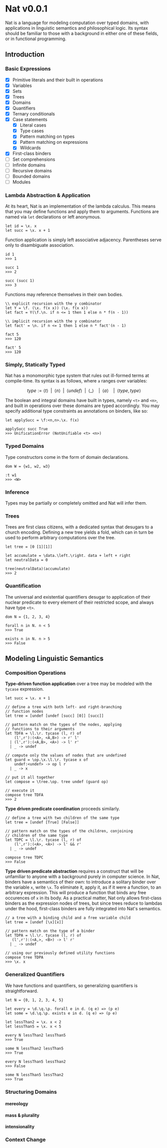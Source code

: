 # Nat v0.0.1

Nat is a language for modeling computation over typed domains, with applications in linguistic semantics and philosophical logic. Its syntax should be familiar to those with a background in either one of these fields, or in functional programming.

## Introduction

### Basic Expressions

- [x] Primitive literals and their built in operations
- [x] Variables
- [x] Sets
- [x] Trees
- [x] Domains
- [x] Quantifiers
- [x] Ternary conditionals
- [x] Case statements
  - [x] Literal cases
  - [x] Type cases
  - [x] Pattern matching on types
  - [x] Pattern matching on expressions
  - [x] Wildcards
- [x] First-class binders
- [ ] Set comprehensions
- [ ] Infinite domains
- [ ] Recursive domains
- [ ] Bounded domains
- [ ] Modules

### Lambda Abstraction & Application

At its heart, Nat is an implementation of the lambda calculus. This means that you may define functions and apply them to arguments. Functions are named via `let` declarations or left anonymous.

```
let id = \x. x
let succ = \x. x + 1
```

Function application is simply left associative adjacency. Parentheses serve only to disambiguate association.

```
id 1
>>> 1

succ 1
>>> 2

succ (succ 1)
>>> 3
```

Functions may reference themselves in their own bodies.

```
\\ explicit recursion with the y combinator
let Y = \f. (\x. f(x x)) (\x. f(x x))
let fact = Y(\f.\n. if n <= 1 then 1 else n * f(n - 1))

\\ implicit recursion with the y combinator
let fact' = \n. if n <= 1 then 1 else n * fact'(n - 1)

fact 5
>>> 120

fact' 5
>>> 120
```

### Simply, Statically Typed

Nat has a monomorphic type system that rules out ill-formed terms at compile-time. Its syntax is as follows, where `a` ranges over variables:

```math
type := \langle t \rangle
        \enspace | \enspace
        \langle n \rangle
        \enspace | \enspace
        \langle undef \rangle
        \enspace | \enspace
        \langle \_ \rangle \enspace
        \enspace | \enspace
        \langle a \rangle \enspace
        \enspace | \enspace
        \langle type,type \rangle
```

The boolean and integral domains have built in types, namely `<t>` and `<n>`, and built in operations over these domains are typed accordingly. You may specify additional type constraints as annotations on binders, like so:

```
let applySucc = \f:<n,n>.\x. f(x)

applySucc succ True
>>> UnificationError (NotUnifiable <t> <n>)
```

### Typed Domains

Type constructors come in the form of domain declarations.

```
dom W = {w1, w2, w3}

:t w1
>>> <W>
```

### Inference

Types may be partially or completely omitted and Nat will infer them.

### Trees

Trees are first class citizens, with a dedicated syntax that desugars to a church encoding. Defining a new tree yields a fold, which can in turn be used to perform arbitrary computations over the tree.

```
let tree = [0 [1][1]]

let accumulate = \data.\left.\right. data + left + right
let neutralData = 0

tree(neutralData)(accumulate)
>>> 2
```

### Quantification

The universal and existential quantifiers desugar to application of their nuclear predicate to every element of their restricted scope, and always have type `<t>`.

```
dom N = {1, 2, 3, 4}

forall n in N. n < 5
>>> True

exists n in N. n > 5
>>> False
```

## Modeling Linguistic Semantics

### Composition Operations

**Type-driven function application** over a tree may be modeled with the `tycase` expression.

```
let succ = \x. x + 1

// define a tree with both left- and right-branching
// function nodes
let tree = [undef [undef [succ] [0]] [succ]]

// pattern match on the types of the nodes, applying
// functions to their arguments
let TDFA = \l.\r. tycase (l, r) of
    (l',r'):(<A>, <A,B>) -> r' l'
  | (l',r'):(<A,B>, <A>) -> l' r'
  | _ -> undef

// compute only the values of nodes that are undefined
let guard = \op.\x.\l.\r. tycase x of
    undef:<undef> -> op l r
  | _ -> x

// put it all together
let compose = \tree.\op. tree undef (guard op)

// execute it
compose tree TDFA
>>> 2
```

**Type driven predicate coordination** proceeds similarly.

```
// define a tree with two children of the same type
let tree = [undef [True] [False]]

// pattern match on the types of the children, conjoining
// children of the same type
let TDPC = \l.\r. tycase (l, r) of
    (l',r'):(<A>, <A>) -> l' && r'
  | _ -> undef

compose tree TDPC
>>> False
```

**Type driven predicate abstraction** requires a construct that will be unfamiliar to anyone with a background purely in computer science. In Nat, binders have a semantics of their own: to introduce a solitary binder over the variable `x`, write `\x`. To eliminate it, apply it, as if it were a function, to an arbitrary expression. This will produce a function that binds any free occurences of `x` in its body. As a practical matter, Nat only allows first-class binders as the expression nodes of trees, but since trees reduce to lambdas under the hood, first-class binders are fully integrated into Nat's semantics.

```
// a tree with a binding child and a free variable child
let tree = [undef [\x][x]]

// pattern match on the type of a binder
let TDPA = \l.\r. tycase (l, r) of
   (l',r'):(<A,>, <B>) -> l' r'
  | _ -> undef

// using our previously defined utility functions
compose tree TDPA
>>> \x. x
```

### Generalized Quantifiers

We have functions and quantifiers, so generalizing quantifiers is straightforward.

```
let N = {0, 1, 2, 3, 4, 5}

let every = \d.\q.\p. forall e in d. (q e) => (p e)
let some = \d.\q.\p. exists e in d. (q e) => (p e)

let lessThan2 = \x. x < 2
let lessThan5 = \x. x < 5

every N lessThan2 lessThan5
>>> True

some N lessThan2 lessThan5
>>> True

every N lessThan5 lessThan2
>>> False

some N lessThan5 lessThan2
>>> True
```

### Structuring Domains

#### mereology

#### mass & plurality

#### intensionality

### Context Change
